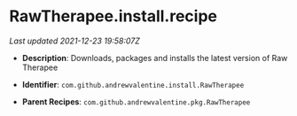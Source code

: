 # RawTherapee.install.recipe

_Last updated 2021-12-23 19:58:07Z_

- **Description**: Downloads, packages and installs the latest version of Raw Therapee

- **Identifier**: `com.github.andrewvalentine.install.RawTherapee`

- **Parent Recipes**: `com.github.andrewvalentine.pkg.RawTherapee`